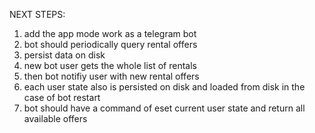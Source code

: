 <!-- 1. use this request to load content of the html page

curl -v -L -X POST \
 -H "Content-Type: application/x-www-form-urlencoded" \
 --data-binary @form_data.txt \
 "https://www.vuokraovi.com/haku/vuokra-asunnot?locale=fi" \
 -c cookies.txt

2. this page should be parsed with code from parser.go file

3. if the page contains link like:

<link rel="next" href='https://www.vuokraovi.com/vuokra-asunnot?page=2' />

then request next page with GET with cookies fron the POST request
pages should be requested until the end

then print results to the console -->

NEXT STEPS:

1. add the app mode work as a telegram bot
2. bot should periodically query rental offers
3. persist data on disk
4. new bot user gets the whole list of rentals
5. then bot notifiy user with new rental offers
6. each user state also is persisted on disk and loaded from disk in the case of bot restart
7. bot should have a command of eset current user state and return all available offers
